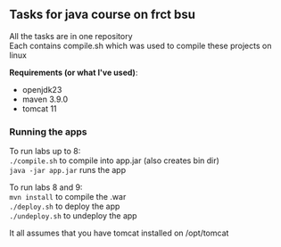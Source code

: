 ## Tasks for java course on frct bsu

All the tasks are in one repository\
Each contains compile.sh which was used to compile these projects on linux

**Requirements (or what I've used)**:
 - openjdk23
 - maven 3.9.0
 - tomcat 11

### Running the apps
To run labs up to 8:\
`./compile.sh` to compile into app.jar (also creates bin dir)\
`java -jar app.jar` runs the app

To run labs 8 and 9:\
`mvn install` to compile the .war\
`./deploy.sh` to deploy the app\
`./undeploy.sh` to undeploy the app

It all assumes that you have tomcat installed on /opt/tomcat